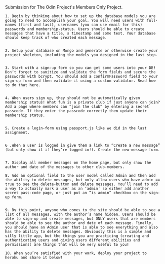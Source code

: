 Submission for The Odin Project's Members Only Project. 


    1. Begin by thinking about how to set up the database models you are going to need to accomplish your goal. You will need users with full-names (first and last), usernames (you can use email for this) passwords and membership-status. Users should be able to create messages that have a title, a timestamp and some text. Your database should keep track of who created each message.
    
    
    2. Setup your database on Mongo and generate or otherwise create your project skeleton, including the models you designed in the last step.
    
    
    3. Start with a sign-up form so you can get some users into your DB! Don’t forget to sanitize and validate the form fields and secure the passwords with bcrypt. You should add a confirmPassword field to your sign-up form and then validate it using a custom validator. Read how to do that here.
    
    
    4. When users sign up, they should not be automatically given membership status! What fun is a private club if just anyone can join? Add a page where members can “join the club” by entering a secret passcode. If they enter the passcode correctly then update their membership status.
    
    
    5. Create a login-form using passport.js like we did in the last assignment.
    
    
    6 .When a user is logged in give them a link to “Create a new message” (but only show it if they’re logged in!). Create the new-message form.
    
    
    7. Display all member messages on the home page, but only show the author and date of the messages to other club-members.
    
    8. Add an optional field to the user model called Admin and then add the ability to delete messages, but only allow users who have admin == true to see the delete-button and delete messages. You’ll need to add a way to actually mark a user as an ‘admin’ so either add another secret pass-code page, or just put an “is admin” checkbox on the sign-up form.
    
    
    9. By this point, anyone who comes to the site should be able to see a list of all messages, with the author’s name hidden. Users should be able to sign-up and create messages, but ONLY users that are members should be able to see the author and date of each message. Finally, you should have an Admin user that is able to see everything and also has the ability to delete messages. Obviously this is a simple and silly little app, but the things you are practicing (creating and authenticating users and giving users different abilities and permissions) are things that will be very useful to you!
    
    10. When you’re satisfied with your work, deploy your project to heroku and share it below!

